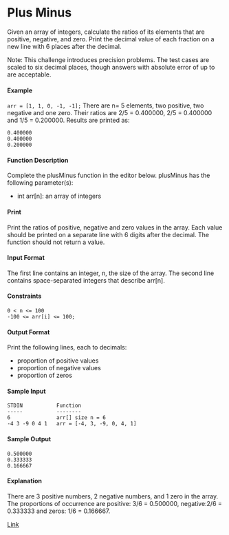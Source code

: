 # Plus Minus
Given an array of integers, calculate the ratios of its elements that are positive, negative, and zero.
Print the decimal value of each fraction on a new line with 6 places after the decimal.

Note: This challenge introduces precision problems.
The test cases are scaled to six decimal places, though answers with absolute error of up to  are acceptable.
#### Example
`arr = [1, 1, 0, -1, -1];`
There are n= 5  elements, two positive, two negative and one zero.
Their ratios are 2/5 = 0.400000,  2/5 = 0.400000  and  1/5 = 0.200000. Results are printed as:

`````
0.400000
0.400000
0.200000
`````
#### Function Description
Complete the plusMinus function in the editor below.
plusMinus has the following parameter(s):
  - int arr[n]: an array of integers
#### Print
Print the ratios of positive, negative and zero values in the array. Each value should be printed on a separate line with 6 digits after the decimal. The function should not return a value.
#### Input Format
The first line contains an integer, n, the size of the array.
The second line contains  space-separated integers that describe arr[n].
#### Constraints
````
0 < n <= 100 
-100 <= arr[i] <= 100;
````
#### Output Format
Print the following  lines, each to  decimals:
- proportion of positive values
- proportion of negative values
- proportion of zeros

#### Sample Input
````
STDIN           Function
-----           --------
6               arr[] size n = 6
-4 3 -9 0 4 1   arr = [-4, 3, -9, 0, 4, 1]
````
#### Sample Output
````
0.500000
0.333333
0.166667
````
#### Explanation
There are 3 positive numbers, 2 negative numbers, and 1 zero in the array.
The proportions of occurrence are positive: 3/6 = 0.500000, negative:2/6 = 0.333333  and zeros: 1/6 = 0.166667.
 
[Link](https://www.hackerrank.com/challenges/one-week-preparation-kit-plus-minus/problem?isFullScreen=true&h_l=interview&playlist_slugs%5B%5D=preparation-kits&playlist_slugs%5B%5D=one-week-preparation-kit&playlist_slugs%5B%5D=one-week-day-one)